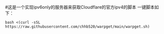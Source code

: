 #这是一个实现ipv6only的服务器来获取Cloudflare的官方ipv4的脚本
一键脚本如下：
```
bash <(curl -sSL https://raw.githubusercontent.com/chhb520/warpget/main/warpget.sh)
